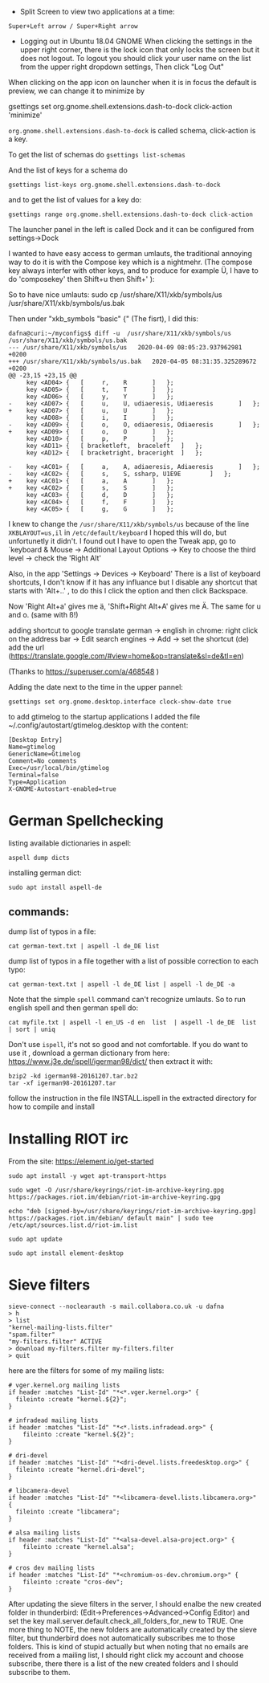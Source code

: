 -  Split Screen to view two applications at a time:
```
Super+Left arrow / Super+Right arrow
```
- Logging out in Ubuntu 18.04 GNOME
When clicking the settings in the upper right corner,
there is the lock icon that only locks the screen but
it does not logout.
To logout you should click your user name
on the list from the upper right dropdown settings,
Then click "Log Out"

When clicking on the app icon on launcher when it is in focus the default is preview,
we can change it to minimize by

gsettings set org.gnome.shell.extensions.dash-to-dock click-action 'minimize'

`org.gnome.shell.extensions.dash-to-dock` is called schema,
click-action is a key.

To get the list of schemas do `gsettings list-schemas`

And the list of keys for a schema do

```
gsettings list-keys org.gnome.shell.extensions.dash-to-dock
```

and to get the list of values for a key do:

```
gsettings range org.gnome.shell.extensions.dash-to-dock click-action
```

The launcher panel in the left is called Dock and it can be configured
from settings->Dock

I wanted to have easy access to german umlauts, the traditional
annoying way to do it is with the Compose key which is a nightmehr.
(The compose key always interfer with other keys, and to produce for
example Ü, I have to do 'composekey' then Shift+u then Shift+'
):

So to have nice umlauts:
sudo cp /usr/share/X11/xkb/symbols/us /usr/share/X11/xkb/symbols/us.bak

Then under "xkb_symbols "basic" {" (The fisrt), I did this:

```
dafna@curi:~/myconfigs$ diff -u  /usr/share/X11/xkb/symbols/us /usr/share/X11/xkb/symbols/us.bak
--- /usr/share/X11/xkb/symbols/us	2020-04-09 08:05:23.937962981 +0200
+++ /usr/share/X11/xkb/symbols/us.bak	2020-04-05 08:31:35.325289672 +0200
@@ -23,15 +23,15 @@
     key <AD04> {	[	  r,	R		]	};
     key <AD05> {	[	  t,	T		]	};
     key <AD06> {	[	  y,	Y		]	};
-    key <AD07> {	[	  u,	U, udiaeresis, Udiaeresis		]	};
+    key <AD07> {	[	  u,	U		]	};
     key <AD08> {	[	  i,	I		]	};
-    key <AD09> {	[	  o,	O, odiaeresis, Odiaeresis		]	};
+    key <AD09> {	[	  o,	O		]	};
     key <AD10> {	[	  p,	P		]	};
     key <AD11> {	[ bracketleft,	braceleft	]	};
     key <AD12> {	[ bracketright,	braceright	]	};
 
-    key <AC01> {	[	  a,	A, adiaeresis, Adiaeresis 		]	};
-    key <AC02> {	[	  s,	S, ssharp, U1E9E		]	};
+    key <AC01> {	[	  a,	A 		]	};
+    key <AC02> {	[	  s,	S		]	};
     key <AC03> {	[	  d,	D		]	};
     key <AC04> {	[	  f,	F		]	};
     key <AC05> {	[	  g,	G		]	};

```
I knew to change the `/usr/share/X11/xkb/symbols/us` because of the line `XKBLAYOUT=us,il` in `/etc/default/keyboard`
I hoped this will do, but unfortunetly it didn't.
I found out I have to open the Tweak app, go to `keyboard & Mouse -> Additional Layout Options -> Key to choose the third level -> check the 'Right Alt'

Also, in the app 'Settings -> Devices -> Keyboard' There is a list of keyboard shortcuts, I don't know if it has
any influance but I disable any shortcut that starts with 'Alt+..' , to do this I click the option and then click Backspace.

Now 'Right Alt+a' gives me ä, 'Shift+Right Alt+A' gives me Ä. The same for u and o. (same with ß!)


adding shortcut to google translate german -> english in chrome: right click on the address bar -> Edit search engines -> Add -> set the
shortcut (de) add the url (https://translate.google.com/#view=home&op=translate&sl=de&tl=en)


(Thanks to https://superuser.com/a/468548 )

Adding the date next to the time in the upper pannel:

```
gsettings set org.gnome.desktop.interface clock-show-date true
```

to add gtimelog to the startup applications I added the file ~/.config/autostart/gtimelog.desktop with the content:

```
[Desktop Entry]
Name=gtimelog
GenericName=Gtimelog
Comment=No comments
Exec=/usr/local/bin/gtimelog
Terminal=false
Type=Application
X-GNOME-Autostart-enabled=true
```

German Spellchecking
==================
listing available dictionaries in aspell:
```
aspell dump dicts
```
installing german dict:
```
sudo apt install aspell-de
```
commands:
---------
dump list of typos in a file:
```
cat german-text.txt | aspell -l de_DE list
```
dump list of typos in a file together with a list of possible correction to each typo:
```
cat german-text.txt | aspell -l de_DE list | aspell -l de_DE -a
```
Note that the simple `spell` command can't recognize umlauts. So to run english spell and then german spell do:
```
cat myfile.txt | aspell -l en_US -d en  list  | aspell -l de_DE  list | sort | uniq
```
Don't use `ispell`, it's not so good and not comfortable.
If you do want to use it , download a german dictionary from here: https://www.j3e.de/ispell/igerman98/dict/
then extract it with:
```
bzip2 -kd igerman98-20161207.tar.bz2
tar -xf igerman98-20161207.tar
```
follow the instruction in the file INSTALL.ispell in the extracted directory for how to compile and install

Installing RIOT irc
===================
From the site: https://element.io/get-started

```
sudo apt install -y wget apt-transport-https

sudo wget -O /usr/share/keyrings/riot-im-archive-keyring.gpg https://packages.riot.im/debian/riot-im-archive-keyring.gpg

echo "deb [signed-by=/usr/share/keyrings/riot-im-archive-keyring.gpg] https://packages.riot.im/debian/ default main" | sudo tee /etc/apt/sources.list.d/riot-im.list

sudo apt update

sudo apt install element-desktop
```

Sieve filters
=============
```
sieve-connect --noclearauth -s mail.collabora.co.uk -u dafna
> h
> list
"kernel-mailing-lists.filter"
"spam.filter"
"my-filters.filter" ACTIVE
> download my-filters.filter my-filters.filter
> quit
```
here are the filters for some of my mailing lists:
```
# vger.kernel.org mailing lists
if header :matches "List-Id" "*<*.vger.kernel.org>" {
  fileinto :create "kernel.${2}";
}

# infradead mailing lists
if header :matches "List-Id" "*<*.lists.infradead.org>" {
	fileinto :create "kernel.${2}";
}

# dri-devel
if header :matches "List-Id" "*<dri-devel.lists.freedesktop.org>" {
  fileinto :create "kernel.dri-devel";
}

# libcamera-devel
if header :matches "List-Id" "*<libcamera-devel.lists.libcamera.org>" {
  fileinto :create "libcamera";
}

# alsa mailing lists
if header :matches "List-Id" "*<alsa-devel.alsa-project.org>" {
	fileinto :create "kernel.alsa";
}

# cros dev mailing lists
if header :matches "List-Id" "*<chromium-os-dev.chromium.org>" {
	fileinto :create "cros-dev";
}
```
After updating the sieve filters in the server, I should enalbe the new created
folder in thunderbird:
(Edit->Preferences->Advanced->Config Editor) and set the key mail.server.default.check_all_folders_for_new to TRUE.
One more thing to NOTE, the new folders are automatically created by the sieve filter,
but thunderbird does not automatically subscribes me to those folders. This is kind of stupid actually
but when noting that no emails are received from a mailing list, I should right click my account and choose
subscribe, there there is a list of the new created folders and I should subscribe to them.

